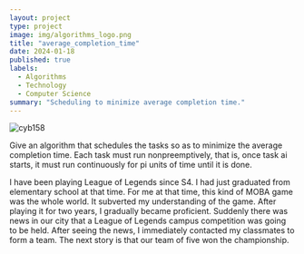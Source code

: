 ```yaml
---
layout: project
type: project
image: img/algorithms_logo.png
title: "average_completion_time"
date: 2024-01-18
published: true
labels:
  - Algorithms
  - Technology
  - Computer Science
summary: "Scheduling to minimize average completion time."
---
```


![cyb158](https://github.com/jingyuh1/jingyuh1.github.io/assets/156954674/997b41a8-7879-478d-9ac0-a99401bafbe1)

Give an algorithm that schedules the tasks so as to minimize the average completion time. Each task must run nonpreemptively, that is, once task ai starts, it
must run continuously for pi units of time until it is done.

I have been playing League of Legends since S4. I had just graduated from elementary school at that time. For me at that time, this kind of MOBA game was the whole world. It subverted my understanding of the game. After playing it for two years, I gradually became proficient. Suddenly there was news in our city that a League of Legends campus competition was going to be held. After seeing the news, I immediately contacted my classmates to form a team. The next story is that our team of five won the championship.



